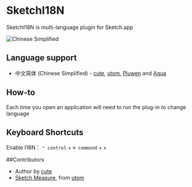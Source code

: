 # SketchI18N


SketchI18N is multi-language plugin for Sketch.app

![Chinese Simplified](http://utom.design/123.png)

## Language support
* 中文简体 (Chinese Simplified) - [cute](https://github.com/cute/), [utom](http://utom.design), [Pluwen](https://twitter.com/pluwen) and [Aqua](http://idealStudio.org)

## How-to

Each time you open an application will need to run the plug-in to change language

## Keyboard Shortcuts

Enable I18N： `⌃ control` + `⌘ commond` + `x`

##Contributors
* Author by [cute](https://github.com/cute/)
* [Sketch Measure](http://utom.design/measure), from [utom](http://utom.design)

